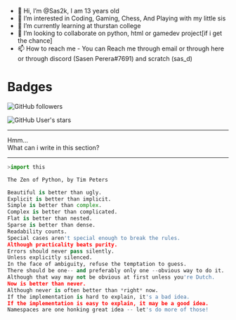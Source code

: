 - 👋 Hi, I’m @Sas2k, I am 13 years old
- 👀 I’m interested in Coding, Gaming, Chess, And Playing with my little sis
- 🌱 I’m currently learning at thurstan college
- 💞️ I’m looking to collaborate on python, html or gamedev project[if i get the chance]
- 📫 How to reach me - You can Reach me through email or through here or through discord (Sasen Perera#7691) and scratch (sas_d)
<!---
Sas2k/Sas2k is a ✨ special ✨ repository because its `README.md` (this file) appears on your GitHub profile.
You can click the Preview link to take a look at your changes.
--->
# Badges

![GitHub followers](https://img.shields.io/github/followers/Sas2k?style=social)

![GitHub User's stars](https://img.shields.io/github/stars/Sas2k?style=social)

------
Hmm...<br>
What can i write in this section?

------
```python
>import this

The Zen of Python, by Tim Peters

Beautiful is better than ugly.
Explicit is better than implicit.
Simple is better than complex.
Complex is better than complicated.
Flat is better than nested.
Sparse is better than dense.
Readability counts.
Special cases aren't special enough to break the rules.
Although practicality beats purity.
Errors should never pass silently.
Unless explicitly silenced.
In the face of ambiguity, refuse the temptation to guess.
There should be one-- and preferably only one --obvious way to do it.
Although that way may not be obvious at first unless you're Dutch.
Now is better than never.
Although never is often better than *right* now.
If the implementation is hard to explain, it's a bad idea.
If the implementation is easy to explain, it may be a good idea.
Namespaces are one honking great idea -- let's do more of those!
```
